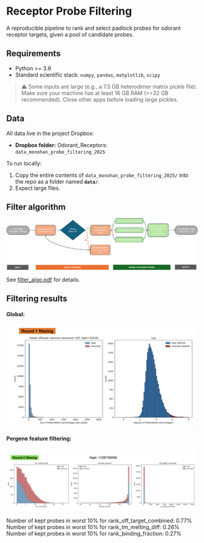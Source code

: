 # Receptor Probe Filtering

A reproducible pipeline to rank and select padlock probes for odorant receptor targets, given a pool of candidate probes.

## Requirements
- Python >= 3.9
- Standard scientific stack: `numpy`, `pandas`, `matplotlib`, `scipy`

> ⚠️ Some inputs are large (e.g., a 7.5 GB heterodimer matrix pickle file). Make sure your machine has at least 16 GB RAM (>=32 GB recommended). Close other apps before loading large pickles.

## Data
All data live in the project Dropbox:
- **Dropbox folder:** Odorant_Receptors: `data_monohan_probe_filtering_2025`

To run locally:
1. Copy the entire contents of `data_monohan_probe_filtering_2025/` into the repo as a folder named **`data/`**.
2. Expect large files.


## Filter algorithm 
![Flow chart](flow.png)

See <a href="filter_algo.pdf" target="_blank">filter_algo.pdf</a> for details.

## Filtering results

#### Global:
<img src="output/fig/round1_sor.png" alt="Flow chart" width="500">

#### Pergene feature filtering:
<img src="output/fig/round2_sor.png" alt="Flow chart" width="500">


Number of kept probes in worst 10% for rank_off_target_combined: 0.77%
Number of kept probes in worst 10% for rank_tm_melting_diff: 0.26%
Number of kept probes in worst 10% for rank_binding_fraction: 0.27%
